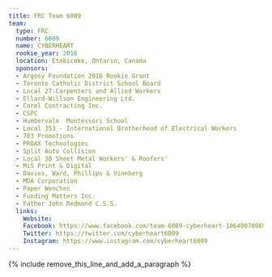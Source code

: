 ```yaml
---
title: FRC Team 6009
team:
  type: FRC
  number: 6009
  name: CYBERHEART
  rookie_year: 2016
  location: Etobicoke, Ontario, Canada
  sponsors:
  - Argosy Foundation 2016 Rookie Grant
  - Toronto Catholic District School Board
  - Local 27-Carpenters and Allied Workers
  - Ellard-Willson Engineering Ltd.
  - Corel Contracting Inc.
  - CSPC
  - Humbervale  Montessori School
  - Local 353 - International Brotherhood of Electrical Workers
  - 703 Promotions
  - PROAX Technologies
  - Split Auto Collision
  - Local 30 Sheet Metal Workers' & Roofers'
  - Mi5 Print & Digital
  - Davies, Ward, Phillips & Vineberg
  - MDA Corporation
  - Paper Wenches
  - Funding Matters Inc.
  - Father John Redmond C.S.S.
  links:
    Website: 
    Facebook: https://www.facebook.com/team-6009-cyberheart-1064007006953683
    Twitter: https://twitter.com/cyberheart6009
    Instagram: https://www.instagram.com/cyberheart6009
---
```


{% include remove_this_line_and_add_a_paragraph %}
